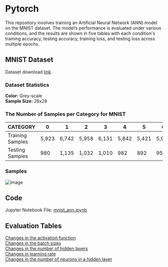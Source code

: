 # Pytorch

This repository involves training an Artificial Neural Network (ANN) model on the MNIST dataset. The model’s performance is evaluated under various conditions, and the results are shown in five tables with each condition's training accuracy, testing accuracy, training loss, and testing loss across multiple epochs.

## MNIST Dataset
Dataset download [link](https://drive.google.com/file/d/1eEKzfmEu6WKdRlohBQiqi3PhW_uIVJVP/view).

### Dataset Statistics 
**Color:** Grey-scale  
**Sample Size:** 28x28

### The Number of Samples per Category for MNIST

| CATEGORY          | 0     | 1     | 2     | 3     | 4     | 5     | 6     | 7     | 8     | 9     | TOTAL  |
|------------------|------|------|------|------|------|------|------|------|------|------|--------|
| Training Samples | 5,923 | 6,742 | 5,958 | 6,131 | 5,842 | 5,421 | 5,918 | 6,265 | 5,851 | 5,949 | 60,000 |
| Testing Samples  | 980   | 1,135 | 1,032 | 1,010 | 982   | 892   | 958   | 1,028 | 974   | 1,009 | 10,000  |

### Samples

![image](https://github.com/user-attachments/assets/c51ebd68-f889-4de5-a3b4-dc055e242eeb)  

## Code

Jupyter Notebook File: [mnist_ann.ipynb](https://github.com/sayantan-kuila/pytorch/blob/main/mnist_ann.ipynb)  

## Evaluation Tables

[Changes in the activation function](https://github.com/sayantan-kuila/pytorch/blob/main/activation_function.md)  
[Changes in the batch sizes](https://github.com/sayantan-kuila/pytorch/blob/main/batch_size.md)  
[Changes in the number of hidden layers](https://github.com/sayantan-kuila/pytorch/blob/main/hidden_layer.md)  
[Changes in learning rate](https://github.com/sayantan-kuila/pytorch/blob/main/learning_rate.md)  
[Changes in the number of neurons in a hidden layer](https://github.com/sayantan-kuila/pytorch/blob/main/hidden_layer.md)  
